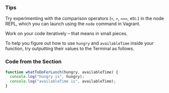 ### Tips

Try experimenting with the comparison operators (`<`, `>`, `===`, etc.) in the node REPL, which you can launch using the `node` command in Vagrant.

Work on your code iteratively – that means in small pieces. 

To help you figure out how to use `hungry` and `availableTime` inside your function, try outputting their values to the Terminal as follows.

### Code from the Section
```javascript
function whatToDoForLunch(hungry, availableTime) {
  console.log("hungry is", hungry);
  console.log("availableTime is", availableTime);
}
```